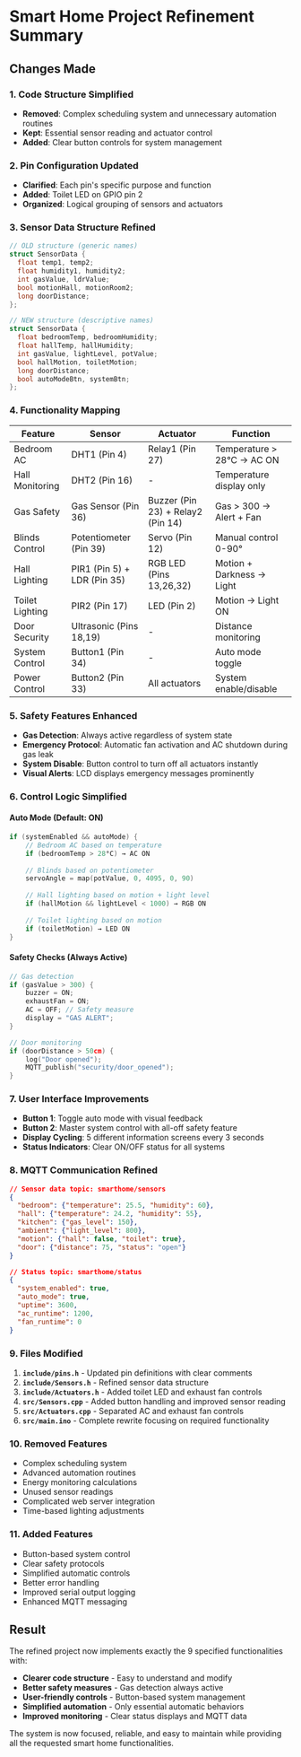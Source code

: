 # Smart Home Project Refinement Summary

## Changes Made

### 1. Code Structure Simplified
- **Removed**: Complex scheduling system and unnecessary automation routines
- **Kept**: Essential sensor reading and actuator control
- **Added**: Clear button controls for system management

### 2. Pin Configuration Updated
- **Clarified**: Each pin's specific purpose and function
- **Added**: Toilet LED on GPIO pin 2
- **Organized**: Logical grouping of sensors and actuators

### 3. Sensor Data Structure Refined
```cpp
// OLD structure (generic names)
struct SensorData {
  float temp1, temp2;
  float humidity1, humidity2;
  int gasValue, ldrValue;
  bool motionHall, motionRoom2;
  long doorDistance;
};

// NEW structure (descriptive names)
struct SensorData {
  float bedroomTemp, bedroomHumidity;
  float hallTemp, hallHumidity;
  int gasValue, lightLevel, potValue;
  bool hallMotion, toiletMotion;
  long doorDistance;
  bool autoModeBtn, systemBtn;
};
```

### 4. Functionality Mapping

| Feature | Sensor | Actuator | Function |
|---------|--------|----------|----------|
| Bedroom AC | DHT1 (Pin 4) | Relay1 (Pin 27) | Temperature > 28°C → AC ON |
| Hall Monitoring | DHT2 (Pin 16) | - | Temperature display only |
| Gas Safety | Gas Sensor (Pin 36) | Buzzer (Pin 23) + Relay2 (Pin 14) | Gas > 300 → Alert + Fan |
| Blinds Control | Potentiometer (Pin 39) | Servo (Pin 12) | Manual control 0-90° |
| Hall Lighting | PIR1 (Pin 5) + LDR (Pin 35) | RGB LED (Pins 13,26,32) | Motion + Darkness → Light |
| Toilet Lighting | PIR2 (Pin 17) | LED (Pin 2) | Motion → Light ON |
| Door Security | Ultrasonic (Pins 18,19) | - | Distance monitoring |
| System Control | Button1 (Pin 34) | - | Auto mode toggle |
| Power Control | Button2 (Pin 33) | All actuators | System enable/disable |

### 5. Safety Features Enhanced
- **Gas Detection**: Always active regardless of system state
- **Emergency Protocol**: Automatic fan activation and AC shutdown during gas leak
- **System Disable**: Button control to turn off all actuators instantly
- **Visual Alerts**: LCD displays emergency messages prominently

### 6. Control Logic Simplified

#### Auto Mode (Default: ON)
```cpp
if (systemEnabled && autoMode) {
    // Bedroom AC based on temperature
    if (bedroomTemp > 28°C) → AC ON
    
    // Blinds based on potentiometer
    servoAngle = map(potValue, 0, 4095, 0, 90)
    
    // Hall lighting based on motion + light level
    if (hallMotion && lightLevel < 1000) → RGB ON
    
    // Toilet lighting based on motion
    if (toiletMotion) → LED ON
}
```

#### Safety Checks (Always Active)
```cpp
// Gas detection
if (gasValue > 300) {
    buzzer = ON;
    exhaustFan = ON;
    AC = OFF; // Safety measure
    display = "GAS ALERT";
}

// Door monitoring
if (doorDistance > 50cm) {
    log("Door opened");
    MQTT_publish("security/door_opened");
}
```

### 7. User Interface Improvements
- **Button 1**: Toggle auto mode with visual feedback
- **Button 2**: Master system control with all-off safety feature
- **Display Cycling**: 5 different information screens every 3 seconds
- **Status Indicators**: Clear ON/OFF status for all systems

### 8. MQTT Communication Refined
```json
// Sensor data topic: smarthome/sensors
{
  "bedroom": {"temperature": 25.5, "humidity": 60},
  "hall": {"temperature": 24.2, "humidity": 55},
  "kitchen": {"gas_level": 150},
  "ambient": {"light_level": 800},
  "motion": {"hall": false, "toilet": true},
  "door": {"distance": 75, "status": "open"}
}

// Status topic: smarthome/status
{
  "system_enabled": true,
  "auto_mode": true,
  "uptime": 3600,
  "ac_runtime": 1200,
  "fan_runtime": 0
}
```

### 9. Files Modified
1. **`include/pins.h`** - Updated pin definitions with clear comments
2. **`include/Sensors.h`** - Refined sensor data structure
3. **`include/Actuators.h`** - Added toilet LED and exhaust fan controls
4. **`src/Sensors.cpp`** - Added button handling and improved sensor reading
5. **`src/Actuators.cpp`** - Separated AC and exhaust fan controls
6. **`src/main.ino`** - Complete rewrite focusing on required functionality

### 10. Removed Features
- Complex scheduling system
- Advanced automation routines
- Energy monitoring calculations
- Unused sensor readings
- Complicated web server integration
- Time-based lighting adjustments

### 11. Added Features
- Button-based system control
- Clear safety protocols
- Simplified automatic controls
- Better error handling
- Improved serial output logging
- Enhanced MQTT messaging

## Result
The refined project now implements exactly the 9 specified functionalities with:
- **Clearer code structure** - Easy to understand and modify
- **Better safety measures** - Gas detection always active
- **User-friendly controls** - Button-based system management
- **Simplified automation** - Only essential automatic behaviors
- **Improved monitoring** - Clear status displays and MQTT data

The system is now focused, reliable, and easy to maintain while providing all the requested smart home functionalities.
